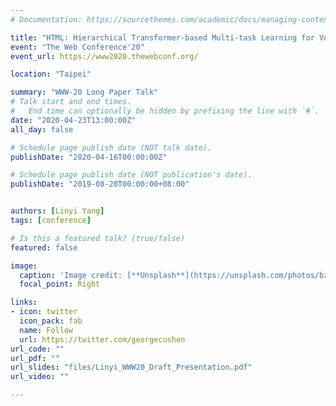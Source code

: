 ```yaml
---
# Documentation: https://sourcethemes.com/academic/docs/managing-content/

title: "HTML: Hierarchical Transformer-based Multi-task Learning for Volatility Prediction"
event: "The Web Conference'20"
event_url: https://www2020.thewebconf.org/

location: "Taipei" 

summary: "WWW-20 Long Paper Talk"
# Talk start and end times.
#   End time can optionally be hidden by prefixing the line with `#`.
date: "2020-04-23T13:00:00Z"
all_day: false

# Schedule page publish date (NOT talk date).
publishDate: "2020-04-16T00:00:00Z"

# Schedule page publish date (NOT publication's date).
publishDate: "2019-08-20T00:00:00+08:00"


authors: [Linyi Yang]
tags: [conference]

# Is this a featured talk? (true/false)
featured: false

image:
  caption: 'Image credit: [**Unsplash**](https://unsplash.com/photos/bzdhc5b3Bxs)'
  focal_point: Right

links:
- icon: twitter
  icon_pack: fab
  name: Follow
  url: https://twitter.com/georgecushen
url_code: ""
url_pdf: ""
url_slides: "files/Linyi_WWW20_Draft_Presentation.pdf"
url_video: ""

---
```


